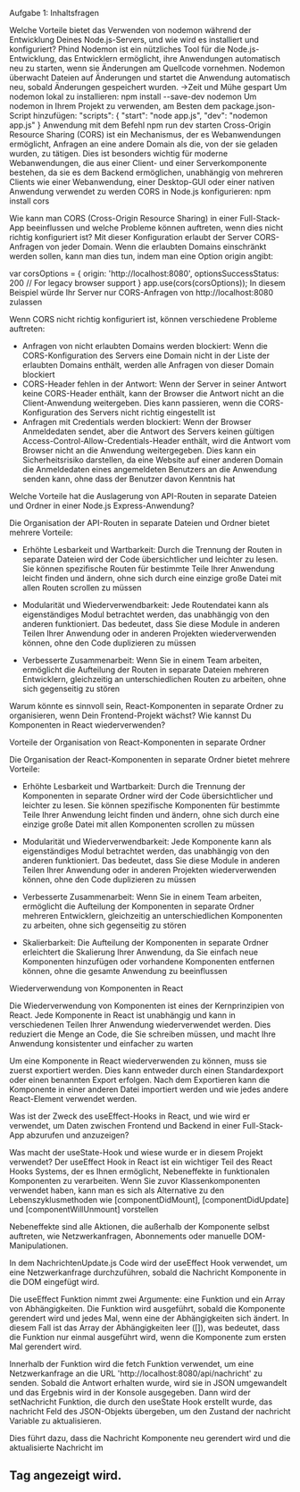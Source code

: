 Aufgabe 1: Inhaltsfragen

Welche Vorteile bietet das Verwenden von nodemon während der Entwicklung Deines Node.js-Servers, und wie wird es installiert und konfiguriert?
Phind
Nodemon ist ein nützliches Tool für die Node.js-Entwicklung, das Entwicklern ermöglicht, ihre Anwendungen automatisch neu zu starten, wenn sie Änderungen am Quellcode vornehmen. Nodemon überwacht Dateien auf Änderungen und startet die Anwendung automatisch neu, sobald Änderungen gespeichert wurden. ->Zeit und Mühe gespart
Um nodemon lokal zu installieren:
npm install --save-dev nodemon
Um nodemon in Ihrem Projekt zu verwenden, am Besten dem package.json-Script hinzufügen:
"scripts": {
    "start": "node app.js",
    "dev": "nodemon app.js"
}
Anwendung mit dem Befehl npm run dev starten
Cross-Origin Resource Sharing (CORS) ist ein Mechanismus, der es Webanwendungen ermöglicht, Anfragen an eine andere Domain als die, von der sie geladen wurden, zu tätigen. Dies ist besonders wichtig für moderne Webanwendungen, die aus einer Client- und einer Serverkomponente bestehen, da sie es dem Backend ermöglichen, unabhängig von mehreren Clients wie einer Webanwendung, einer Desktop-GUI oder einer nativen Anwendung verwendet zu werden 
CORS in Node.js konfigurieren:
npm install cors

Wie kann man CORS (Cross-Origin Resource Sharing) in einer Full-Stack-App beeinflussen und welche Probleme können auftreten, wenn dies nicht richtig konfiguriert ist?
Mit dieser Konfiguration erlaubt der Server CORS-Anfragen von jeder Domain. Wenn die erlaubten Domains einschränkt werden sollen, kann man  dies tun, indem man eine Option origin angibt:

var corsOptions = {
    origin: 'http://localhost:8080',
    optionsSuccessStatus: 200 // For legacy browser support
}
app.use(cors(corsOptions));
In diesem Beispiel würde Ihr Server nur CORS-Anfragen von http://localhost:8080 zulassen

Wenn CORS nicht richtig konfiguriert ist, können verschiedene Probleme auftreten:

- Anfragen von nicht erlaubten Domains werden blockiert: Wenn die CORS-Konfiguration des Servers eine Domain nicht in der Liste der erlaubten Domains enthält, werden alle Anfragen von dieser Domain blockiert
- CORS-Header fehlen in der Antwort: Wenn der Server in seiner Antwort keine CORS-Header enthält, kann der Browser die Antwort nicht an die Client-Anwendung weitergeben. Dies kann passieren, wenn die CORS-Konfiguration des Servers nicht richtig eingestellt ist
- Anfragen mit Credentials werden blockiert: Wenn der Browser Anmeldedaten sendet, aber die Antwort des Servers keinen gültigen Access-Control-Allow-Credentials-Header enthält, wird die Antwort vom Browser nicht an die Anwendung weitergegeben. Dies kann ein Sicherheitsrisiko darstellen, da eine Website auf einer anderen Domain die Anmeldedaten eines angemeldeten Benutzers an die Anwendung senden kann, ohne dass der Benutzer davon Kenntnis hat 

Welche Vorteile hat die Auslagerung von API-Routen in separate Dateien und Ordner in einer Node.js Express-Anwendung?

Die Organisation der API-Routen in separate Dateien und Ordner bietet mehrere Vorteile:

- Erhöhte Lesbarkeit und Wartbarkeit: Durch die Trennung der Routen in separate Dateien wird der Code übersichtlicher und leichter zu lesen. Sie können spezifische Routen für bestimmte Teile Ihrer Anwendung leicht finden und ändern, ohne sich durch eine einzige große Datei mit allen Routen scrollen zu müssen

- Modularität und Wiederverwendbarkeit: Jede Routendatei kann als eigenständiges Modul betrachtet werden, das unabhängig von den anderen funktioniert. Das bedeutet, dass Sie diese Module in anderen Teilen Ihrer Anwendung oder in anderen Projekten wiederverwenden können, ohne den Code duplizieren zu müssen

- Verbesserte Zusammenarbeit: Wenn Sie in einem Team arbeiten, ermöglicht die Aufteilung der Routen in separate Dateien mehreren Entwicklern, gleichzeitig an unterschiedlichen Routen zu arbeiten, ohne sich gegenseitig zu stören

Warum könnte es sinnvoll sein, React-Komponenten in separate Ordner zu organisieren, wenn Dein Frontend-Projekt wächst? Wie kannst Du Komponenten in React wiederverwenden?

Vorteile der Organisation von React-Komponenten in separate Ordner

Die Organisation der React-Komponenten in separate Ordner bietet mehrere Vorteile:

- Erhöhte Lesbarkeit und Wartbarkeit: Durch die Trennung der Komponenten in separate Ordner wird der Code übersichtlicher und leichter zu lesen. Sie können spezifische Komponenten für bestimmte Teile Ihrer Anwendung leicht finden und ändern, ohne sich durch eine einzige große Datei mit allen Komponenten scrollen zu müssen

- Modularität und Wiederverwendbarkeit: Jede Komponente kann als eigenständiges Modul betrachtet werden, das unabhängig von den anderen funktioniert. Das bedeutet, dass Sie diese Module in anderen Teilen Ihrer Anwendung oder in anderen Projekten wiederverwenden können, ohne den Code duplizieren zu müssen

- Verbesserte Zusammenarbeit: Wenn Sie in einem Team arbeiten, ermöglicht die Aufteilung der Komponenten in separate Ordner mehreren Entwicklern, gleichzeitig an unterschiedlichen Komponenten zu arbeiten, ohne sich gegenseitig zu stören

- Skalierbarkeit: Die Aufteilung der Komponenten in separate Ordner erleichtert die Skalierung Ihrer Anwendung, da Sie einfach neue Komponenten hinzufügen oder vorhandene Komponenten entfernen können, ohne die gesamte Anwendung zu beeinflussen 

Wiederverwendung von Komponenten in React

Die Wiederverwendung von Komponenten ist eines der Kernprinzipien von React. Jede Komponente in React ist unabhängig und kann in verschiedenen Teilen Ihrer Anwendung wiederverwendet werden. Dies reduziert die Menge an Code, die Sie schreiben müssen, und macht Ihre Anwendung konsistenter und einfacher zu warten 

Um eine Komponente in React wiederverwenden zu können, muss sie zuerst exportiert werden. Dies kann entweder durch einen Standardexport oder einen benannten Export erfolgen. Nach dem Exportieren kann die Komponente in einer anderen Datei importiert werden und wie jedes andere React-Element verwendet werden.

Was ist der Zweck des useEffect-Hooks in React, und wie wird er verwendet, um Daten zwischen Frontend und Backend in einer Full-Stack-App abzurufen und anzuzeigen?

Was macht der useState-Hook und wiese wurde er in diesem Projekt verwendet?
Der useEffect Hook in React ist ein wichtiger Teil des React Hooks Systems, der es Ihnen ermöglicht, Nebeneffekte in funktionalen Komponenten zu verarbeiten. Wenn Sie zuvor Klassenkomponenten verwendet haben, kann man es sich als Alternative zu den Lebenszyklusmethoden wie [componentDidMount], [componentDidUpdate] und [componentWillUnmount] vorstellen

Nebeneffekte sind alle Aktionen, die außerhalb der Komponente selbst auftreten, wie Netzwerkanfragen, Abonnements oder manuelle DOM-Manipulationen.

In dem NachrichtenUpdate.js Code wird der useEffect Hook verwendet, um eine Netzwerkanfrage durchzuführen, sobald die Nachricht Komponente in die DOM eingefügt wird.

Die useEffect Funktion nimmt zwei Argumente: eine Funktion und ein Array von Abhängigkeiten. Die Funktion wird ausgeführt, sobald die Komponente gerendert wird und jedes Mal, wenn eine der Abhängigkeiten sich ändert. In diesem Fall ist das Array der Abhängigkeiten leer ([]), was bedeutet, dass die Funktion nur einmal ausgeführt wird, wenn die Komponente zum ersten Mal gerendert wird.

Innerhalb der Funktion wird die fetch Funktion verwendet, um eine Netzwerkanfrage an die URL 'http://localhost:8080/api/nachricht' zu senden. Sobald die Antwort erhalten wurde, wird sie in JSON umgewandelt und das Ergebnis wird in der Konsole ausgegeben. Dann wird der setNachricht Funktion, die durch den useState Hook erstellt wurde, das nachricht Feld des JSON-Objekts übergeben, um den Zustand der nachricht Variable zu aktualisieren.

Dies führt dazu, dass die Nachricht Komponente neu gerendert wird und die aktualisierte Nachricht im <h2> Tag angezeigt wird.